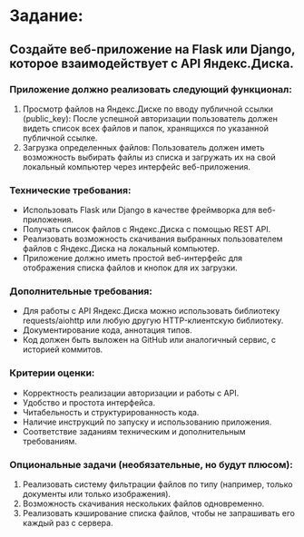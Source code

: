# Задание:

## Создайте веб-приложение на Flask или Django, которое взаимодействует с API Яндекс.Диска.

### Приложение должно реализовать следующий функционал:
1.	Просмотр файлов на Яндекс.Диске по вводу публичной ссылки (public_key):
После успешной авторизации пользователь должен видеть список всех файлов и папок, хранящихся по указанной публичной ссылке.
2.	Загрузка определенных файлов:
Пользователь должен иметь возможность выбирать файлы из списка и загружать их на свой локальный компьютер через интерфейс веб-приложения.

### Технические требования:
- Использовать Flask или Django в качестве фреймворка для веб-приложения.
- Получать список файлов с Яндекс.Диска с помощью REST API.
- Реализовать возможность скачивания выбранных пользователем файлов с Яндекс.Диска на локальный компьютер.
- Приложение должно иметь простой веб-интерфейс для отображения списка файлов и кнопок для их загрузки.

### Дополнительные требования:
- Для работы с API Яндекс.Диска можно использовать библиотеку requests/aiohttp или любую другую HTTP-клиентскую библиотеку.
- Документирование кода, аннотация типов.
- Код должен быть выложен на GitHub или аналогичный сервис, с историей коммитов.

### Критерии оценки:
- Корректность реализации авторизации и работы с API.
- Удобство и простота интерфейса.
- Читабельность и структурированность кода.
- Наличие инструкций по запуску и использованию приложения.
- Соответствие заданиям техническим и дополнительным требованиям.

### Опциональные задачи (необязательные, но будут плюсом):
1.	Реализовать систему фильтрации файлов по типу (например, только документы или только изображения).
2.	Возможность скачивания нескольких файлов одновременно.
3.	Реализовать кэширование списка файлов, чтобы не запрашивать его каждый раз с сервера.
